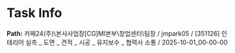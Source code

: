 # Task Info

**Path:** 카페24(주)\본사사업장\[CG]MI본부\창업센터\팀장 / jmpark05 / [351126] 인테리어 실측 _ 도면 _ 견적 _ 시공 _ 유지보수 _ 협력사 소통 / 2025-10-01_00-00-00

